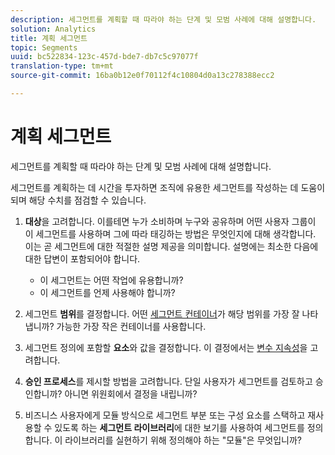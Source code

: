 ```yaml
---
description: 세그먼트를 계획할 때 따라야 하는 단계 및 모범 사례에 대해 설명합니다.
solution: Analytics
title: 계획 세그먼트
topic: Segments
uuid: bc522834-123c-457d-bde7-db7c5c97077f
translation-type: tm+mt
source-git-commit: 16ba0b12e0f70112f4c10804d0a13c278388ecc2

---
```



# 계획 세그먼트

세그먼트를 계획할 때 따라야 하는 단계 및 모범 사례에 대해 설명합니다.

세그먼트를 계획하는 데 시간을 투자하면 조직에 유용한 세그먼트를 작성하는 데 도움이 되며 해당 수치를 점검할 수 있습니다.

1. **대상**&#x200B;을 고려합니다. 이를테면 누가 소비하며 누구와 공유하며 어떤 사용자 그룹이 이 세그먼트를 사용하며 그에 따라 태깅하는 방법은 무엇인지에 대해 생각합니다. 이는 곧 세그먼트에 대한 적절한 설명 제공을 의미합니다. 설명에는 최소한 다음에 대한 답변이 포함되어야 합니다.

   * 이 세그먼트는 어떤 작업에 유용합니까?
   * 이 세그먼트를 언제 사용해야 합니까?

1. 세그먼트 **범위**&#x200B;를 결정합니다. 어떤 [세그먼트 컨테이너](/help/components/c-segmentation/seg-overview.md)가 해당 범위를 가장 잘 나타냅니까? 가능한 가장 작은 컨테이너를 사용합니다.

1. 세그먼트 정의에 포함할 **요소**&#x200B;와 값을 결정합니다. 이 결정에서는 [변수 지속성](/help/components/c-segmentation/seg-overview.md)을 고려합니다.

1. **승인 프로세스**&#x200B;를 제시할 방법을 고려합니다. 단일 사용자가 세그먼트를 검토하고 승인합니까? 아니면 위원회에서 결정을 내립니까?
1. 비즈니스 사용자에게 모듈 방식으로 세그먼트 부분 또는 구성 요소를 스택하고 재사용할 수 있도록 하는 **세그먼트 라이브러리**&#x200B;에 대한 보기를 사용하여 세그먼트를 정의합니다. [](/help/components/c-segmentation/c-segmentation-workflow/seg-build.md) 이 라이브러리를 실현하기 위해 정의해야 하는 "모듈"은 무엇입니까?


